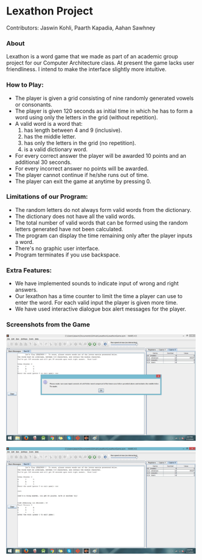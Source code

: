 # Lexathon Project
Contributors: Jaswin Kohli, Paarth Kapadia, Aahan Sawhney

### About
Lexathon is a word game that we made as part of an academic group project for our Computer Architecture class. At present the game lacks user friendliness. I intend to make the interface slightly more intuitive. 

### How to Play:
* The player is given a grid consisting of nine randomly generated vowels or consonants.
* The player is given 120 seconds as initial time in which he has to form a word using only the letters in the grid (without repetition).
* A valid word is a word that:
  1. has length between 4 and 9 (inclusive).
  2. has the middle letter.
  3. has only the letters in the grid (no repetition).
  4. is a valid dictionary word.
* For every correct answer the player will be awarded 10 points and an additional 30 seconds.
* For every incorrect answer no points will be awarded.
* The player cannot continue if he/she runs out of time. 
* The player can exit the game at anytime by pressing 0.

### Limitations of our Program:
* The random letters do not always form valid words from the dictionary.
* The dictionary does not have all the valid words.
* The total number of valid words that can be formed using the random letters generated have not been calculated.
* The program can display the time remaining only after the player inputs a word.
* There's no graphic user interface.
* Program terminates if you use backspace.

### Extra Features:
* We have implemented sounds to indicate input of wrong and right answers.
* Our lexathon has a time counter to limit the time a player can use to enter the word. For each valid input the player is given more time.
* We have used interactive dialogue box alert messages for the player.

### Screenshots from the Game

![Game start](https://raw.githubusercontent.com/JSKohli/Lexathon/master/Screenshots/Screenshot1.jpg)

![Screenshot2](https://raw.githubusercontent.com/JSKohli/Lexathon/master/Screenshots/Screenshot2.jpg)
